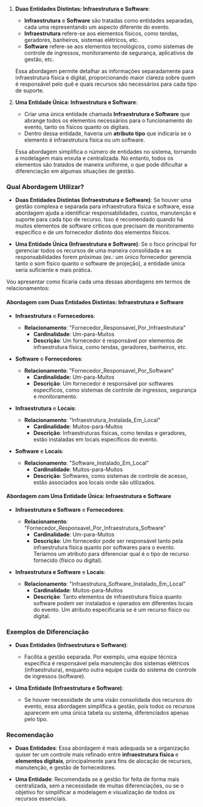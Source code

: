 1. **Duas Entidades Distintas: Infraestrutura e Software**:
   - **Infraestrutura** e **Software** são tratadas como entidades separadas, cada uma representando um aspecto diferente do evento.
   - **Infraestrutura** refere-se aos elementos físicos, como tendas, geradores, banheiros, sistemas elétricos, etc.
   - **Software** refere-se aos elementos tecnológicos, como sistemas de controle de ingressos, monitoramento de segurança, aplicativos de gestão, etc.
   
   Essa abordagem permite detalhar as informações separadamente para infraestrutura física e digital, proporcionando maior clareza sobre quem é responsável pelo quê e quais recursos são necessários para cada tipo de suporte.

2. **Uma Entidade Única: Infraestrutura e Software**:
   - Criar uma única entidade chamada **Infraestrutura e Software** que abrange todos os elementos necessários para o funcionamento do evento, tanto os físicos quanto os digitais.
   - Dentro dessa entidade, haveria um **atributo tipo** que indicaria se o elemento é infraestrutura física ou um software.
   
   Essa abordagem simplifica o número de entidades no sistema, tornando a modelagem mais enxuta e centralizada. No entanto, todos os elementos são tratados de maneira uniforme, o que pode dificultar a diferenciação em algumas situações de gestão.

### Qual Abordagem Utilizar?

- **Duas Entidades Distintas (Infraestrutura e Software)**: Se houver uma gestão complexa e separada para infraestrutura física e software, essa abordagem ajuda a identificar responsabilidades, custos, manutenção e suporte para cada tipo de recurso. Isso é recomendado quando há muitos elementos de software críticos que precisam de monitoramento específico e de um fornecedor distinto dos elementos físicos.
  
- **Uma Entidade Única (Infraestrutura e Software)**: Se o foco principal for gerenciar todos os recursos de uma maneira consolidada e as responsabilidades forem próximas (ex.: um único fornecedor gerencia tanto o som físico quanto o software de projeção), a entidade única seria suficiente e mais prática.

Vou apresentar como ficaria cada uma dessas abordagens em termos de relacionamentos:

#### Abordagem com Duas Entidades Distintas: Infraestrutura e Software

- **Infraestrutura** e **Fornecedores**:
  - **Relacionamento**: "Fornecedor_Responsavel_Por_Infraestrutura"
    - **Cardinalidade**: Um-para-Muitos
    - **Descrição**: Um fornecedor é responsável por elementos de infraestrutura física, como tendas, geradores, banheiros, etc.
    
- **Software** e **Fornecedores**:
  - **Relacionamento**: "Fornecedor_Responsavel_Por_Software"
    - **Cardinalidade**: Um-para-Muitos
    - **Descrição**: Um fornecedor é responsável por softwares específicos, como sistemas de controle de ingressos, segurança e monitoramento.
    
- **Infraestrutura** e **Locais**:
  - **Relacionamento**: "Infraestrutura_Instalada_Em_Local"
    - **Cardinalidade**: Muitos-para-Muitos
    - **Descrição**: Infraestruturas físicas, como tendas e geradores, estão instaladas em locais específicos do evento.
    
- **Software** e **Locais**:
  - **Relacionamento**: "Software_Instalado_Em_Local"
    - **Cardinalidade**: Muitos-para-Muitos
    - **Descrição**: Softwares, como sistemas de controle de acesso, estão associados aos locais onde são utilizados.

#### Abordagem com Uma Entidade Única: Infraestrutura e Software

- **Infraestrutura e Software** e **Fornecedores**:
  - **Relacionamento**: "Fornecedor_Responsavel_Por_Infraestrutura_Software"
    - **Cardinalidade**: Um-para-Muitos
    - **Descrição**: Um fornecedor pode ser responsável tanto pela infraestrutura física quanto por softwares para o evento. Teríamos um atributo para diferenciar qual é o tipo de recurso fornecido (físico ou digital).
    
- **Infraestrutura e Software** e **Locais**:
  - **Relacionamento**: "Infraestrutura_Software_Instalado_Em_Local"
    - **Cardinalidade**: Muitos-para-Muitos
    - **Descrição**: Tanto elementos de infraestrutura física quanto software podem ser instalados e operados em diferentes locais do evento. Um atributo especificaria se é um recurso físico ou digital.

### Exemplos de Diferenciação

- **Duas Entidades (Infraestrutura e Software)**: 
  - Facilita a gestão separada. Por exemplo, uma equipe técnica específica é responsável pela manutenção dos sistemas elétricos (infraestrutura), enquanto outra equipe cuida do sistema de controle de ingressos (software).
  
- **Uma Entidade (Infraestrutura e Software)**:
  - Se houver necessidade de uma visão consolidada dos recursos do evento, essa abordagem simplifica a gestão, pois todos os recursos aparecem em uma única tabela ou sistema, diferenciados apenas pelo tipo.

### Recomendação

- **Duas Entidades**: Essa abordagem é mais adequada se a organização quiser ter um controle mais refinado entre **infraestrutura física** e **elementos digitais**, principalmente para fins de alocação de recursos, manutenção, e gestão de fornecedores.
  
- **Uma Entidade**: Recomendada se a gestão for feita de forma mais centralizada, sem a necessidade de muitas diferenciações, ou se o objetivo for simplificar a modelagem e visualização de todos os recursos essenciais.
